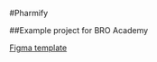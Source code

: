 #Pharmify

##Example project for BRO Academy 

[Figma template](https://www.figma.com/design/auFieaBExddBH3NrBBcx2N/Pharmify-UI-KIT?m=auto&t=Bz354UA4bFVVT0U4-6)
